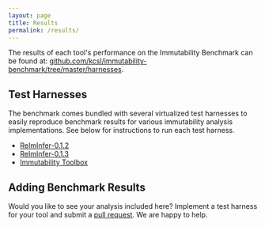 ```yaml
---
layout: page
title: Results
permalink: /results/
---
```


The results of each tool's performance on the Immutability Benchmark can be found at: [github.com/kcsl/immutability-benchmark/tree/master/harnesses](https://github.com/kcsl/immutability-benchmark/tree/master/harnesses).

## Test Harnesses
The benchmark comes bundled with several virtualized test harnesses to easily reproduce benchmark results for various immutability analysis implementations. See below for instructions to run each test harness.

- [ReImInfer-0.1.2](https://github.com/kcsl/immutability-benchmark/tree/master/harnesses/ReImInfer-0.1.2)
- [ReImInfer-0.1.3](https://github.com/kcsl/immutability-benchmark/tree/master/harnesses/ReImInfer-0.1.3)
- [Immutability Toolbox](https://github.com/kcsl/immutability-benchmark/tree/master/harnesses/ImmutabilityToolbox)

## Adding Benchmark Results
Would you like to see your analysis included here? Implement a test harness for your tool and submit a [pull request](https://github.com/kcsl/immutability-benchmark/compare). We are happy to help.